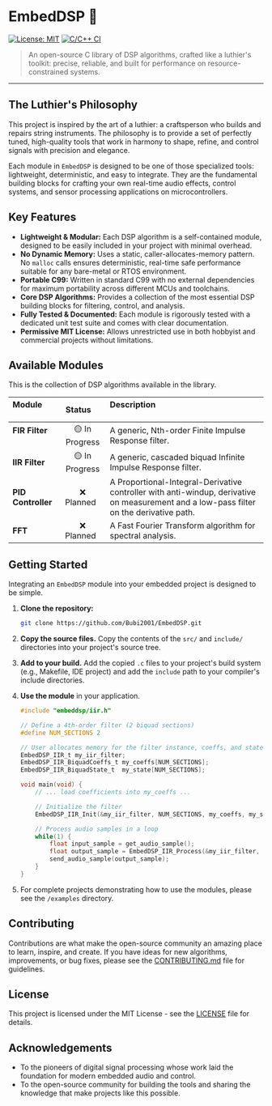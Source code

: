# EmbedDSP 🎼

[![License: MIT](https://img.shields.io/badge/License-MIT-yellow.svg)](https://opensource.org/licenses/MIT)
[![C/C++ CI](https://github.com/Bubi2001/EmbedDSP/actions/workflows/ci.yml/badge.svg)](https://github.com/Bubi2001/EmbedDSP/actions/workflows/ci.yml)

> An open-source C library of DSP algorithms, crafted like a luthier's toolkit: precise, reliable, and built for performance on resource-constrained systems.

---

## The Luthier's Philosophy

This project is inspired by the art of a luthier: a craftsperson who builds and repairs string instruments. The philosophy is to provide a set of perfectly tuned, high-quality tools that work in harmony to shape, refine, and control signals with precision and elegance.

Each module in `EmbedDSP` is designed to be one of those specialized tools: lightweight, deterministic, and easy to integrate. They are the fundamental building blocks for crafting your own real-time audio effects, control systems, and sensor processing applications on microcontrollers.

## Key Features

- **Lightweight & Modular:** Each DSP algorithm is a self-contained module, designed to be easily included in your project with minimal overhead.
- **No Dynamic Memory:** Uses a static, caller-allocates-memory pattern. No `malloc` calls ensures deterministic, real-time safe performance suitable for any bare-metal or RTOS environment.
- **Portable C99:** Written in standard C99 with no external dependencies for maximum portability across different MCUs and toolchains.
- **Core DSP Algorithms:** Provides a collection of the most essential DSP building blocks for filtering, control, and analysis.
- **Fully Tested & Documented:** Each module is rigorously tested with a dedicated unit test suite and comes with clear documentation.
- **Permissive MIT License:** Allows unrestricted use in both hobbyist and commercial projects without limitations.

## Available Modules

This is the collection of DSP algorithms available in the library.

| Module             | Status     | Description                                                |
| :----------------- | :--------: | :----------------------------------------------------------------- |
| **FIR Filter**     | 🟡 In Progress | A generic, Nth-order Finite Impulse Response filter.           |
| **IIR Filter**     | 🟡 In Progress | A generic, cascaded biquad Infinite Impulse Response filter.   |
| **PID Controller** | ❌ Planned   | A Proportional-Integral-Derivative controller with anti-windup, derivative on measurement and a low-pass filter on the derivative path. |
| **FFT**            | ❌ Planned   | A Fast Fourier Transform algorithm for spectral analysis.       |

## Getting Started

Integrating an `EmbedDSP` module into your embedded project is designed to be simple.

1. **Clone the repository:**

    ```bash
    git clone https://github.com/Bubi2001/EmbedDSP.git
    ```

2. **Copy the source files.** Copy the contents of the `src/` and `include/` directories into your project's source tree.
3. **Add to your build.** Add the copied `.c` files to your project's build system (e.g., Makefile, IDE project) and add the `include` path to your compiler's include directories.
4. **Use the module** in your application.

    ```c
    #include "embeddsp/iir.h"

    // Define a 4th-order filter (2 biquad sections)
    #define NUM_SECTIONS 2

    // User allocates memory for the filter instance, coeffs, and state
    EmbedDSP_IIR_t my_iir_filter;
    EmbedDSP_IIR_BiquadCoeffs_t my_coeffs[NUM_SECTIONS];
    EmbedDSP_IIR_BiquadState_t  my_state[NUM_SECTIONS];

    void main(void) {
        // ... load coefficients into my_coeffs ...

        // Initialize the filter
        EmbedDSP_IIR_Init(&my_iir_filter, NUM_SECTIONS, my_coeffs, my_state);

        // Process audio samples in a loop
        while(1) {
            float input_sample = get_audio_sample();
            float output_sample = EmbedDSP_IIR_Process(&my_iir_filter, input_sample);
            send_audio_sample(output_sample);
        }
    }
    ```

5. For complete projects demonstrating how to use the modules, please see the `/examples` directory.

## Contributing

Contributions are what make the open-source community an amazing place to learn, inspire, and create. If you have ideas for new algorithms, improvements, or bug fixes, please see the [CONTRIBUTING.md](CONTRIBUTING.md) file for guidelines.

## License

This project is licensed under the MIT License - see the [LICENSE](LICENSE) file for details.

## Acknowledgements

- To the pioneers of digital signal processing whose work laid the foundation for modern embedded audio and control.
- To the open-source community for building the tools and sharing the knowledge that make projects like this possible.
